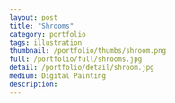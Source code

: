 ```yaml
---
layout: post
title: "Shrooms"
category: portfolio
tags: illustration
thumbnail: /portfolio/thumbs/shroom.png
full: /portfolio/full/shrooms.jpg
detail: /portfolio/detail/shroom.jpg
medium: Digital Painting
description:
---
```

